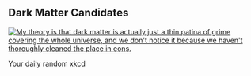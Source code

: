 ## Dark Matter Candidates
[![My theory is that dark matter is actually just a thin patina of grime covering the whole universe, and we don't notice it because we haven't thoroughly cleaned the place in eons.](https://imgs.xkcd.com/comics/dark_matter_candidates.png)](https://xkcd.com/2035/ "My theory is that dark matter is actually just a thin patina of grime covering the whole universe, and we don't notice it because we haven't thoroughly cleaned the place in eons.")

Your daily random xkcd
